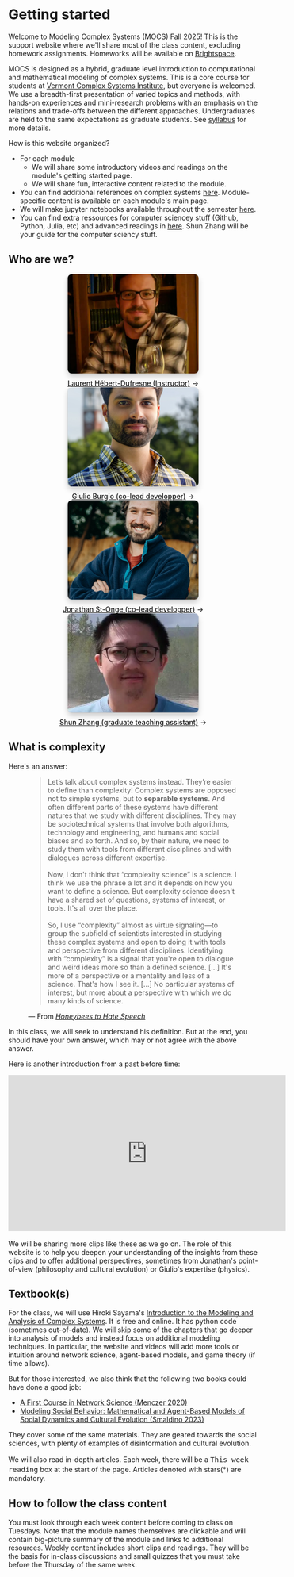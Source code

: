 # Getting started

Welcome to Modeling Complex Systems (MOCS) Fall 2025! This is the support website where we'll share most of the class content, excluding homework assignments. Homeworks will be available on [Brightspace](https://brightspace.uvm.edu/d2l/login).

MOCS is designed as a hybrid, graduate level introduction to computational and mathematical modeling of complex systems. This is a core course for students at [Vermont Complex Systems Institute](https://vermontcomplexsystems.org/), but everyone is welcomed. We use a breadth-first presentation of varied topics and methods, with hands-on experiences and mini-research problems with an emphasis on the relations and trade-offs between the different approaches. Undergraduates are held to the same expectations as graduate students. See [syllabus](./syllabus) for more details.

How is this website organized?

- For each module
    - We will share some introductory videos and readings on the module's getting started page.
    - We will share fun, interactive content related to the module.
- You can find additional references on complex systems [here](./refs). Module-specific content is available on each module's main page.
- We will make jupyter notebooks available throughout the semester [here](./notebooks).
- You can find extra ressources for computer sciencey stuff (Github, Python, Julia, etc) and advanced readings in [here](./extra-resources). Shun Zhang will be your guide for the computer sciency stuff.

## Who are we?

<div class="gallery grid grid-cols-4" style="grid-auto-rows;">
    <a href="http://laurenthebertdufresne.github.io/" target="_blank">
        <picture>
            <source srcset="./assets/lhd.webp" media="(prefers-color-scheme: dark)">
            <img src="./assets/lhd.webp">
        </picture>
        <div class="small arrow">Laurent Hébert-Dufresne (Instructor)</div>
    </a>
    <a href="https://www.uvm.edu/socks/node/38?rnd=0.8126330183365708#giulioburgio" target="_blank">
        <picture>
            <source srcset="./assets/Giulio.webp" media="(prefers-color-scheme: dark)">
            <img src="./assets/Giulio.webp">
        </picture>
        <div class="small arrow">Giulio Burgio (co-lead developper)</div>
    </a>
    <a href="https://jstonge.vercel.app/" target="_blank">
        <picture>
            <source srcset="./assets/jso.webp" media="(prefers-color-scheme: dark)">
            <img src="./assets/jso.webp">
        </picture>
        <div class="small arrow">Jonathan St-Onge (co-lead developper)</div>
    </a>
    <a href="https://vermontcomplexsystems.org/" target="_blank">
        <picture>
            <source srcset="./assets/shun.webp" media="(prefers-color-scheme: dark)">
            <img src="./assets/shun.webp">
        </picture>
        <div class="small arrow">Shun Zhang (graduate teaching assistant)</div>
    </a>
</div>

## What is complexity

Here's an answer:

<figure class="quote">
  <blockquote>
    Let’s talk about complex systems instead. They’re easier to define than complexity! Complex systems are opposed not to simple systems, but to <strong>separable systems</strong>. And often different parts of these systems have different natures that we study with different disciplines. They may be sociotechnical systems that involve both algorithms, technology and engineering, and humans and social biases and so forth. And so, by their nature, we need to study them with tools from different disciplines and with dialogues across different expertise.
    <br><br>
    Now, I don't think that “complexity science” is a science. I think we use the phrase a lot and it depends on how you want to define a science. But complexity science doesn't have a shared set of questions, systems of interest, or tools. It's all over the place.
    <br><br>
    So, I use “complexity” almost as virtue signaling—to group the subfield of scientists interested in studying these complex systems and open to doing it with tools and perspective from different disciplines. Identifying with “complexity” is a signal that you're open to dialogue and weird ideas more so than a defined science. [...] It's more of a perspective or a mentality and less of a science. That's how I see it. [...] No particular systems of interest, but more about a perspective with which we do many kinds of science.
  </blockquote>
  <figcaption>
    &mdash; From <cite><a href="https://www.uvm.edu/news/story/honeybees-hate-speech">Honeybees to Hate Speech</a></cite>  </figcaption>
</figure>

In this class, we will seek to understand his definition. But at the end, you should have your own answer, which may or not agree with the above answer. 

Here is another introduction from a past before time:

<iframe src="https://streaming.uvm.edu/embed/49955/" width="560" height="315" frameborder="0" allowfullscreen></iframe>

We will be sharing more clips like these as we go on. The role of this website is to help you deepen your understanding of the insights from these clips and to offer additional perspectives, sometimes from Jonathan's point-of-view (philosophy and cultural evolution) or Giulio's expertise (physics).

## Textbook(s)

For the class, we will use Hiroki Sayama's [Introduction to the Modeling and Analysis of Complex Systems](https://math.libretexts.org/Bookshelves/Scientific_Computing_Simulations_and_Modeling/Introduction_to_the_Modeling_and_Analysis_of_Complex_Systems_(Sayama)). It is free and online. It has python code (sometimes out-of-date). We will skip some of the chapters that go deeper into analysis of models and instead focus on additional modeling techniques. In particular, the website and videos will add more tools or intuition around network science, agent-based models, and game theory (if time allows).

But for those interested, we also think that the following two books could have done a good job:
    
- [A First Course in Network Science (Menczer 2020)](https://www.cambridge.org/highereducation/books/first-course-in-network-science/EE22722F27519D8BB1443C7225C57BAF#overview)
- [ Modeling Social Behavior: Mathematical and Agent-Based Models of Social Dynamics and Cultural Evolution (Smaldino 2023)](https://press.princeton.edu/books/paperback/9780691224145/modeling-social-behavior?srsltid=AfmBOorePduR0U08FlRogK-f7wGabiko62RAu8iX6knapk_xWLGUw9jE)

They cover some of the same materials. They are geared towards the social sciences, with plenty of examples of disinformation and cultural evolution.

We will also read in-depth articles. Each week, there will be a <big>`This week reading`</big> box at the start of the page. Articles denoted with stars(*) are mandatory. 

## How to follow the class content

You must look through each week content before coming to class on Tuesdays. Note that the module names themselves are clickable and will contain big-picture summary of the module and links to additional resources. Weekly content includes short clips and readings. They will be the basis for in-class discussions and small quizzes that you must take before the Thursday of the same week. 


<style>
    

    /* Gallery */

    .gallery {
        max-width: calc(1200px + 2rem);
    }

    .gallery a {
        display: flex;
        flex-direction: column;
        align-items: center;
        gap: 0.5rem;
    }

    .gallery img {
        width: 100%; /* Ensures the image takes up the full width of the container */
        height: 200px; /* Sets a fixed height for all images */
        object-fit: cover; /* Maintains aspect ratio while ensuring the image covers the entire area */
        border-radius: 8px;
        box-shadow: 0 0 0 0.75px rgba(128, 128, 128, 0.2), 0 6px 12px 0 rgba(0, 0, 0, 0.2);
        aspect-ratio: 2500 / 1900; /* Can be removed if you're using fixed dimensions */
    }

    @media (prefers-color-scheme: dark) {
        .gallery img {
            box-shadow: 0 0 0 0.75px rgba(128, 128, 128, 0.2), 0 6px 12px 0 rgba(0, 0, 0, 0.4);
            }
        }
        .gallery a:not(:hover, :focus) {
            color: var(--theme-foreground-muted);
        }

        .gallery a:hover img,
        .gallery a:focus img {
            box-shadow: 0 0 0 0.75px var(--theme-foreground-focus), 0 6px 12px 0 rgba(0, 0, 0, 0.2);
        }

        .gallery figcaption {
            font-size: 12px;
            color: inherit;
        }

        .arrow {
            font-weight: 500;
        }

        .arrow::after {
            content: "→";
            display: inline-block;
            margin-left: 0.25rem;
        }

</style>

